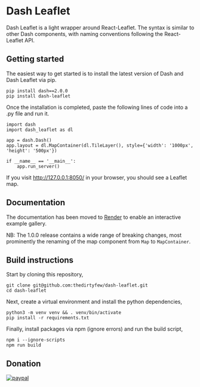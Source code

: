 # Dash Leaflet

Dash Leaflet is a light wrapper around React-Leaflet. The syntax is similar to other Dash components, with naming conventions following the React-Leaflet API.

## Getting started

The easiest way to get started is to install the latest version of Dash and Dash Leaflet via pip.

```
pip install dash==2.0.0
pip install dash-leaflet
```

Once the installation is completed, paste the following lines of code into a .py file and run it.

````
import dash
import dash_leaflet as dl

app = dash.Dash()
app.layout = dl.MapContainer(dl.TileLayer(), style={'width': '1000px', 'height': '500px'})

if __name__ == '__main__':
    app.run_server()
````

If you visit http://127.0.0.1:8050/ in your browser, you should see a Leaflet map.

## Documentation

The documentation has been moved to [Render](https://dash-leaflet-docs.onrender.com/) to enable an interactive example gallery.

NB: The 1.0.0 release contains a wide range of breaking changes, most prominently the renaming of the map component from `Map` to `MapContainer`.

## Build instructions

Start by cloning this repository,

````
git clone git@github.com:thedirtyfew/dash-leaflet.git
cd dash-leaflet
````

Next, create a virtual environment and install the python dependencies,

````
python3 -m venv venv && . venv/bin/activate
pip install -r requirements.txt
````

Finally, install packages via npm (ignore errors) and run the build script,

````
npm i --ignore-scripts
npm run build
````

## Donation

[![paypal](https://www.paypalobjects.com/en_US/i/btn/btn_donateCC_LG.gif)](https://www.paypal.com/cgi-bin/webscr?cmd=_donations&business=Z9RXT5HVPK3B8&currency_code=DKK&source=url)


